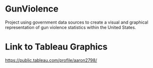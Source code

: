 # GunViolence
Project using government data sources to create a visual and graphical representation of gun violence statistics within the United States.


# Link to Tableau Graphics
https://public.tableau.com/profile/aaron2798/
